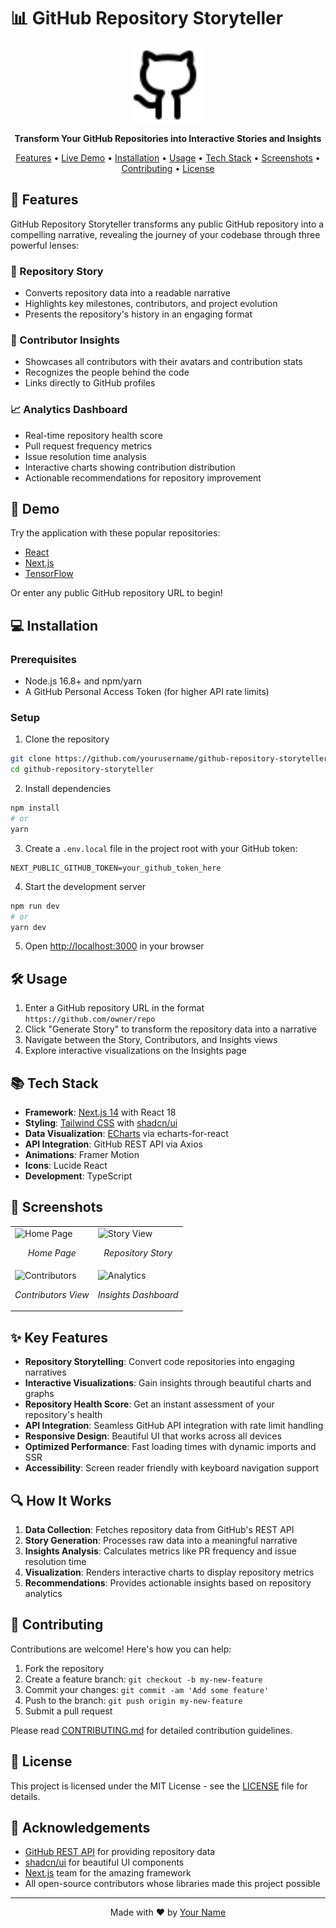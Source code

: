 # 📊 GitHub Repository Storyteller

<p align="center">
  <img src="https://github.com/lucide-icons/lucide/blob/main/icons/github.svg" width="120" height="120" alt="GitHub Logo" />
</p>

<p align="center">
  <b>Transform Your GitHub Repositories into Interactive Stories and Insights</b>
</p>

<p align="center">
  <a href="#features">Features</a> •
  <a href="#demo">Live Demo</a> •
  <a href="#installation">Installation</a> •
  <a href="#usage">Usage</a> •
  <a href="#tech-stack">Tech Stack</a> •
  <a href="#screenshots">Screenshots</a> •
  <a href="#contributing">Contributing</a> •
  <a href="#license">License</a>
</p>

## 🚀 Features

GitHub Repository Storyteller transforms any public GitHub repository into a compelling narrative, revealing the journey of your codebase through three powerful lenses:

### 📖 Repository Story
- Converts repository data into a readable narrative
- Highlights key milestones, contributors, and project evolution
- Presents the repository's history in an engaging format

### 👥 Contributor Insights
- Showcases all contributors with their avatars and contribution stats
- Recognizes the people behind the code
- Links directly to GitHub profiles

### 📈 Analytics Dashboard
- Real-time repository health score
- Pull request frequency metrics
- Issue resolution time analysis
- Interactive charts showing contribution distribution
- Actionable recommendations for repository improvement

## 🌟 Demo

Try the application with these popular repositories:

- [React](https://github.com/facebook/react)
- [Next.js](https://github.com/vercel/next.js)
- [TensorFlow](https://github.com/tensorflow/tensorflow)

Or enter any public GitHub repository URL to begin!

## 💻 Installation

### Prerequisites
- Node.js 16.8+ and npm/yarn
- A GitHub Personal Access Token (for higher API rate limits)

### Setup

1. Clone the repository
```bash
git clone https://github.com/yourusername/github-repository-storyteller.git
cd github-repository-storyteller
```

2. Install dependencies
```bash
npm install
# or
yarn
```

3. Create a `.env.local` file in the project root with your GitHub token:
```
NEXT_PUBLIC_GITHUB_TOKEN=your_github_token_here
```

4. Start the development server
```bash
npm run dev
# or
yarn dev
```

5. Open [http://localhost:3000](http://localhost:3000) in your browser

## 🛠️ Usage

1. Enter a GitHub repository URL in the format `https://github.com/owner/repo`
2. Click "Generate Story" to transform the repository data into a narrative
3. Navigate between the Story, Contributors, and Insights views
4. Explore interactive visualizations on the Insights page

## 📚 Tech Stack

- **Framework**: [Next.js 14](https://nextjs.org/) with React 18
- **Styling**: [Tailwind CSS](https://tailwindcss.com/) with [shadcn/ui](https://ui.shadcn.com/)
- **Data Visualization**: [ECharts](https://echarts.apache.org/) via echarts-for-react
- **API Integration**: GitHub REST API via Axios
- **Animations**: Framer Motion
- **Icons**: Lucide React
- **Development**: TypeScript

## 📸 Screenshots

<table>
  <tr>
    <td>
      <img src="https://via.placeholder.com/400x225?text=Home+Page" alt="Home Page" />
      <p align="center"><em>Home Page</em></p>
    </td>
    <td>
      <img src="https://via.placeholder.com/400x225?text=Story+View" alt="Story View" />
      <p align="center"><em>Repository Story</em></p>
    </td>
  </tr>
  <tr>
    <td>
      <img src="https://via.placeholder.com/400x225?text=Contributors" alt="Contributors" />
      <p align="center"><em>Contributors View</em></p>
    </td>
    <td>
      <img src="https://via.placeholder.com/400x225?text=Analytics" alt="Analytics" />
      <p align="center"><em>Insights Dashboard</em></p>
    </td>
  </tr>
</table>

## ✨ Key Features

- **Repository Storytelling**: Convert code repositories into engaging narratives
- **Interactive Visualizations**: Gain insights through beautiful charts and graphs
- **Repository Health Score**: Get an instant assessment of your repository's health
- **API Integration**: Seamless GitHub API integration with rate limit handling
- **Responsive Design**: Beautiful UI that works across all devices
- **Optimized Performance**: Fast loading times with dynamic imports and SSR
- **Accessibility**: Screen reader friendly with keyboard navigation support

## 🔍 How It Works

1. **Data Collection**: Fetches repository data from GitHub's REST API
2. **Story Generation**: Processes raw data into a meaningful narrative
3. **Insights Analysis**: Calculates metrics like PR frequency and issue resolution time
4. **Visualization**: Renders interactive charts to display repository metrics
5. **Recommendations**: Provides actionable insights based on repository analytics

## 🤝 Contributing

Contributions are welcome! Here's how you can help:

1. Fork the repository
2. Create a feature branch: `git checkout -b my-new-feature`
3. Commit your changes: `git commit -am 'Add some feature'`
4. Push to the branch: `git push origin my-new-feature`
5. Submit a pull request

Please read [CONTRIBUTING.md](CONTRIBUTING.md) for detailed contribution guidelines.

## 📜 License

This project is licensed under the MIT License - see the [LICENSE](LICENSE) file for details.

## 🙏 Acknowledgements

- [GitHub REST API](https://docs.github.com/en/rest) for providing repository data
- [shadcn/ui](https://ui.shadcn.com/) for beautiful UI components
- [Next.js](https://nextjs.org/) team for the amazing framework
- All open-source contributors whose libraries made this project possible

---

<p align="center">
  Made with ❤️ by <a href="https://github.com/yourusername">Your Name</a>
</p>